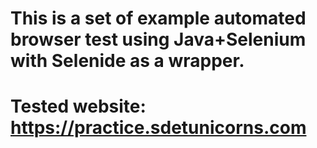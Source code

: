 # This is a set of example automated browser test using Java+Selenium with Selenide as a wrapper.
# Tested website: https://practice.sdetunicorns.com
